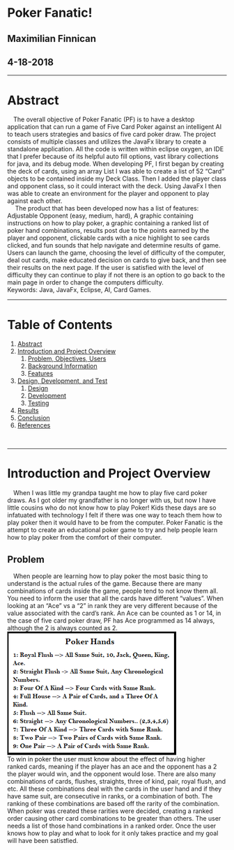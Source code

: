 # Poker Fanatic!
## Maximilian Finnican
## 4-18-2018
---
# Abstract
<p align="left" name="absract">
&emsp;The overall objective of Poker Fanatic (PF) is to have a desktop application that can run a game of Five Card Poker against an intelligent AI to teach users strategies and basics of five card poker draw. The project consists of multiple classes and utilizes the JavaFx library to create a standalone application. All the code is written within eclipse oxygen, an IDE that I prefer because of its helpful auto fill options, vast library collections for java, and its debug mode. When developing PF, I first began by creating the deck of cards, using an array List I was able to create a list of 52 “Card” objects to be contained inside my Deck Class. Then I added the player class and opponent class, so it could interact with the deck. Using JavaFx I then was able to create an environment for the player and opponent to play against each other. <br>
&emsp;	The product that has been developed now has a list of features: Adjustable Opponent (easy, medium, hard), A graphic containing instructions on how to play poker, a graphic containing a ranked list of poker hand combinations, results post due to the points earned by the player and opponent, clickable cards with a nice highlight to see cards clicked, and fun sounds that help navigate and determine results of game. Users can launch the game, choosing the level of difficulty of the computer, deal out cards, make educated decision on cards to give back, and then see their results on the next page. If the user is satisfied with the level of difficulty they can continue to play if not there is an option to go back to the main page in order to change the computers difficulty.<br>
Keywords: Java, JavaFx, Eclipse, AI, Card Games.
</p>

---

# Table of Contents

1. [Abstract](#abstract)
2. [Introduction and Project Overview](#introProOv)
	1. [Problem, Objectives, Users](#pou)
	2. [Background Information](#backgroundInfo)
	3. [Features](#features)
3. [Design, Development, and Test](#ddt)
	1. [Design](#design)
	2. [Development](#dev)
	3. [Testing](#test)
4. [Results](#result)
5. [Conclusion](#conclusion)
6. [References](#ref)
<br>

---

# Introduction and Project Overview
<p align="left" name="introProOv">
&emsp;When I was little my grandpa taught me how to play five card poker draws. As I got older my grandfather is no longer with us, but now I have little cousins who do not know how to play Poker! Kids these days are so infatuated with technology I felt if there was one way to teach them how to play poker then it would have to be from the computer. Poker Fanatic is the attempt to create an educational poker game to try and help people learn how to play poker from the comfort of their computer. 
</p>

## Problem
<p align="left" name="pou">
&emsp;When people are learning how to play poker the most basic thing to understand is the actual rules of the game. Because there are many combinations of cards inside the game, people tend to not know them all. You need to inform the user that all the cards have different “values”. When looking at an “Ace” vs a “2” in rank they are very different because of the value associated with the card’s rank. An Ace can be counted as 1 or 14, in the case of five card poker draw, PF has Ace programmed as 14 always, although the 2 is always counted as 2. <img src="pokerMenu.png" alt="Poker Rules" style="display:block; margin=left:auto;">To win in poker the user must know about the effect of having higher ranked cards, meaning if the player has an ace and the opponent has a 2 the player would win, and the opponent would lose. There are also many combinations of cards, flushes, straights, three of kind, pair, royal flush, and etc. All these combinations deal with the cards in the user hand and if they have same suit, are consecutive in ranks, or a combination of both. The ranking of these combinations are based off the rarity of the combination. When poker was created these rarities were decided, creating a ranked order causing other card combinations to be greater than others. The user needs a list of those hand combinations in a ranked order. Once the user knows how to play and what to look for it only takes practice and my goal will have been satistfied.
</p>

